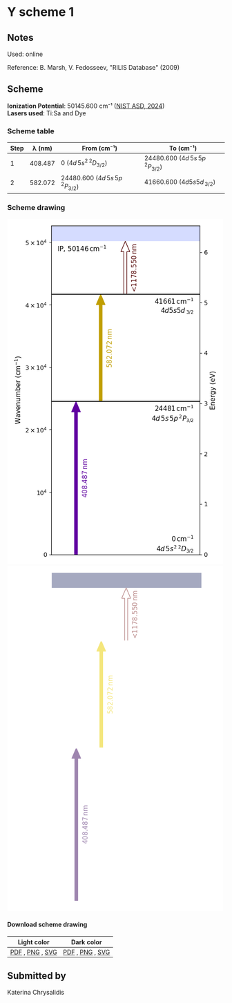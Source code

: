 # Y scheme 1

## Notes

Used: online

Reference: B. Marsh, V. Fedosseev, "RILIS Database" (2009)



## Scheme

**Ionization Potential**: 50145.600 cm⁻¹ ([NIST ASD, 2024](https://www.nist.gov/pml/atomic-spectra-database))  
**Lasers used**: Ti:Sa and Dye

### Scheme table

| Step | λ (nm)  |              From (cm⁻¹)              |               To (cm⁻¹)               |
| ---- | ------- | ------------------------------------- | ------------------------------------- |
| 1    | 408.487 | 0 ($4d\,5s^{2}\,^{2}D_{3/2}$)         | 24480.600 ($4d\,5s\,5p\,^{2}P_{3/2}$) |
| 2    | 582.072 | 24480.600 ($4d\,5s\,5p\,^{2}P_{3/2}$) | 41660.600 ($4d5s5d\,_{3/2}$)          |


### Scheme drawing

![y scheme, light mode](y-001/y-001-light.png#only-light)
![y scheme, dark mode](y-001/y-001-dark-web.png#only-dark)

#### Download scheme drawing

|                                         Light color                                         |                                        Dark color                                        |
| ------------------------------------------------------------------------------------------- | ---------------------------------------------------------------------------------------- |
| [PDF](y-001/y-001-light.pdf) , [PNG](y-001/y-001-light.png) , [SVG](y-001/y-001-light.svg)  | [PDF](y-001/y-001-dark.pdf) , [PNG](y-001/y-001-dark.png) , [SVG](y-001/y-001-dark.svg)  |


## Submitted by

Katerina Chrysalidis

